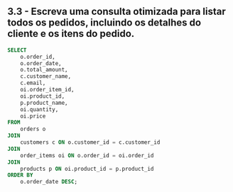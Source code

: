 ## 3.3 - Escreva uma consulta otimizada para listar todos os pedidos, incluindo os detalhes do cliente e os itens do pedido.

```sql
SELECT 
    o.order_id, 
    o.order_date, 
    o.total_amount, 
    c.customer_name, 
    c.email, 
    oi.order_item_id, 
    oi.product_id, 
    p.product_name, 
    oi.quantity, 
    oi.price
FROM 
    orders o
JOIN 
    customers c ON o.customer_id = c.customer_id
JOIN 
    order_items oi ON o.order_id = oi.order_id
JOIN 
    products p ON oi.product_id = p.product_id
ORDER BY 
    o.order_date DESC;
```